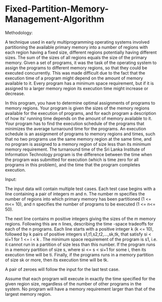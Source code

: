 # Fixed-Partition-Memory-Management-Algorithm

Methodology:

A technique used in early multiprogramming operating systems involved partitioning the available primary memory into a number of regions with each region having a fixed size, different regions potentially having different sizes. The sum of the sizes of all regions equals the size of the primary memory.
Given a set of programs, it was the task of the operating system to assign the programs to different memory regions, so that they could be executed concurrently. This was made difficult due to the fact that the execution time of a program might depend on the amount of memory available to it. Every program has a minimum space requirement, but if it is assigned to a larger memory region its execution time might increase or decrease.

In this program, you have to determine optimal assignments of programs to memory regions. Your program is given the sizes of the memory regions available for the execution of programs, and for each program a description of how its’ running time depends on the amount of memory available to it. Your program has to find the execution schedule of the programs that minimizes the average turnaround time for the programs. An execution schedule is an assignment of programs to memory regions and times, such that no two programs use the same memory region at the same time, and no program is assigned to a memory region of size less than its minimum memory requirement. The turnaround time of the
Sri Lanka Institute of Information Technology
program is the difference between the time when the program was submitted for execution (which is time zero for all programs in this problem), and the time that the program completes execution.

Input:

The input data will contain multiple test cases. Each test case begins with a line containing a pair of integers m and n. The number m specifies the number of regions into which primary memory has been partitioned (1 <= m<= 10), and n specifies the number of programs to be executed (1 <= n<= 50).

The next line contains m positive integers giving the sizes of the m memory regions. Following this are n lines, describing the time -space tradeoffs for each of the n programs. Each line starts with a positive integer k (k <= 10), followed by k pairs of positive integers s1,t1,s2,t2,…,sk,tk, that satisfy si < si+1 for 1 <= i < k . The minimum space requirement of the program is s1, i.e. it cannot run in a partition of size less than this number. If the program runs in a memory partition of size s, where si <= s < si+1 for some i, then its execution time will be ti. Finally, if the programs runs in a memory partition of size sk or more, then its execution time will be tk.

A pair of zeroes will follow the input for the last test case.

Assume that each program will execute in exactly the time specified for the given region size, regardless of the number of other programs in the system. No program will have a memory requirement larger than that of the largest memory region.
